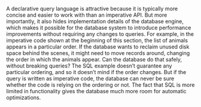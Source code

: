 A declarative query language is attractive because it is typically more concise and easier to work
with than an imperative API. But more importantly, it also hides implementation details of the
database engine, which makes it possible for the database system to introduce performance
improvements without requiring any changes to queries. For example, in the imperative code shown at the beginning of this section, the list of animals
appears in a particular order. If the database wants to reclaim unused disk space behind the scenes,
it might need to move records around, changing the order in which the animals appear. Can the
database do that safely, without breaking queries? The SQL example doesn’t guarantee any particular ordering, and so it doesn’t mind if the order
changes. But if the query is written as imperative code, the database can never be sure whether the
code is relying on the ordering or not. The fact that SQL is more limited in functionality gives the
database much more room for automatic optimizations.
